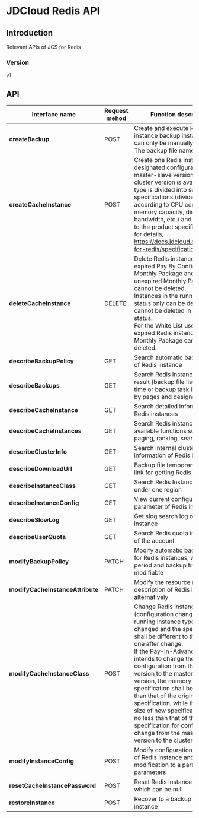 # JDCloud Redis API


## Introduction
Relevant APIs of JCS for Redis


### Version
v1


## API
|Interface name|Request mehod|Function description|
|---|---|---|
|**createBackup**|POST|Create and execute Redis instance backup instance, which can only be manually backed up. The backup file name can be set|
|**createCacheInstance**|POST|Create one Redis instance with designated configuration: The master-slave version or the cluster version is available, each type is divided into several specifications (divided according to CPU core number, memory capacity, disk capacity, bandwidth, etc.) and please refer to the product specification code for details, https://docs.jdcloud.com/en/jcs-for-redis/specifications<br>|
|**deleteCacheInstance**|DELETE|Delete Redis instances with expired Pay By Configuration or Monthly Package and those with unexpired Monthly Package cannot be deleted. <br>Instances in the running or error status only can be deleted, while cannot be deleted in other status. <br>For the White List user, the expired Redis instance in Monthly Package cannot be deleted. <br>|
|**describeBackupPolicy**|GET|Search automatic backup policy of Redis instance|
|**describeBackups**|GET|Search Redis instance backup result (backup file list), with start time or backup task ID displayed by pages and designated|
|**describeCacheInstance**|GET|Search detailed information of Redis instances|
|**describeCacheInstances**|GET|Search Redis instance list, with available functions such as paging, ranking, search and filter|
|**describeClusterInfo**|GET|Search internal cluster information of Redis instance|
|**describeDownloadUrl**|GET|Backup file temporary download link for getting Redis instance|
|**describeInstanceClass**|GET|Search Redis Instance Type List under one region|
|**describeInstanceConfig**|GET|View current configuration parameter of Redis instance|
|**describeSlowLog**|GET|Get slog search log of Redis instance|
|**describeUserQuota**|GET|Search Redis quota information of the account|
|**modifyBackupPolicy**|PATCH|Modify automatic backup policy for Redis instances, with backup period and backup time modifiable|
|**modifyCacheInstanceAttribute**|PATCH|Modify the resource name and description of Redis instance, alternatively|
|**modifyCacheInstanceClass**|POST|Change Redis instance type (configuration change), only the running instance type can be changed and the specification shall be different to the original one after change. <br>If the Pay-In-Advance user intends to change the configuration from the cluster version to the master-slave version, the memory size of new specification shall be greater than that of the original specification, while the memory size of new specification shall be no less than that of the original specification for configuration change from the master-slave version to the cluster version. <br>|
|**modifyInstanceConfig**|POST|Modify configuration parameter of Redis instance and support modification to a part of parameters|
|**resetCacheInstancePassword**|POST|Reset Redis instance password which can be null|
|**restoreInstance**|POST|Recover to a backup of Redis instance|
